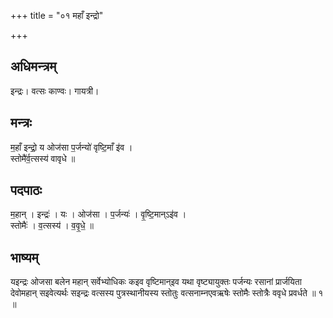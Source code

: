 +++
title = "०१ महाँ इन्द्रो"

+++
## अधिमन्त्रम्
इन्द्रः। वत्सः काण्वः। गायत्री।

## मन्त्रः
म॒हाँ इन्द्रो॒ य ओज॑सा प॒र्जन्यो॑ वृष्टि॒माँ इ॑व ।  
स्तोमै॑र्व॒त्सस्य॑ वावृधे ॥

## पदपाठः
म॒हान् । इन्द्रः॑ । यः । ओज॑सा । प॒र्जन्यः॑ । वृ॒ष्टि॒मान्ऽइ॑व ।  
स्तोमैः॑ । व॒त्सस्य॑ । व॒वृ॒धे॒ ॥

## भाष्यम्
यइन्द्रः ओजसा बलेन महान् सर्वेभ्योधिकः कइव वृष्टिमान्इव यथा वृष्ट्यायुक्तः पर्जन्यः रसानां प्रार्जयिता देवोमहान् सइवेत्यर्थः सइन्द्रः वत्सस्य पुत्रस्थानीयस्य स्तोतुः वत्सनाम्नएवऋषेः स्तोमैः स्तोत्रैः ववृधे प्रवर्धते ॥ १ ॥